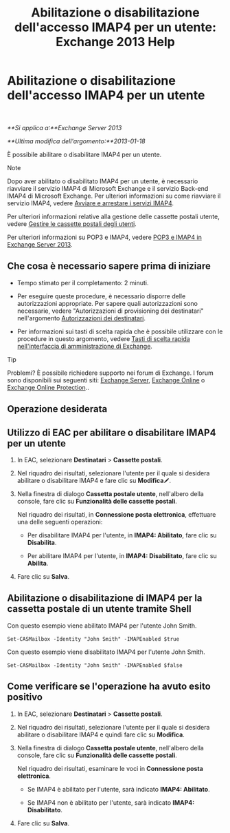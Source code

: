 ﻿---
title: "Abilitazione o disabilitazione dell'accesso IMAP4 per un utente: Exchange 2013 Help"
TOCTitle: Abilitazione o disabilitazione dell'accesso IMAP4 per un utente
ms:assetid: a685fae4-b6f1-42fe-8bdc-5f99f9617799
ms:mtpsurl: https://technet.microsoft.com/it-it/library/Bb676481(v=EXCHG.150)
ms:contentKeyID: 50481361
ms.date: 05/22/2018
mtps_version: v=EXCHG.150
ms.translationtype: MT
---

# Abilitazione o disabilitazione dell'accesso IMAP4 per un utente

 

_**Si applica a:**Exchange Server 2013_

_**Ultima modifica dell'argomento:**2013-01-18_

È possibile abilitare o disabilitare IMAP4 per un utente.


> [!NOTE]
> Dopo aver abilitato o disabilitato IMAP4 per un utente, è necessario riavviare il servizio IMAP4 di Microsoft Exchange e il servizio Back-end IMAP4 di Microsoft Exchange. Per ulteriori informazioni su come riavviare il servizio IMAP4, vedere <A href="start-and-stop-the-imap4-services-exchange-2013-help.md">Avviare e arrestare i servizi IMAP4</A>.



Per ulteriori informazioni relative alla gestione delle cassette postali utente, vedere [Gestire le cassette postali degli utenti](manage-user-mailboxes-exchange-2013-help.md).

Per ulteriori informazioni su POP3 e IMAP4, vedere [POP3 e IMAP4 in Exchange Server 2013](pop3-and-imap4-in-exchange-server-2013-exchange-2013-help.md).

## Che cosa è necessario sapere prima di iniziare

  - Tempo stimato per il completamento: 2 minuti.

  - Per eseguire queste procedure, è necessario disporre delle autorizzazioni appropriate. Per sapere quali autorizzazioni sono necessarie, vedere "Autorizzazioni di provisioning dei destinatari" nell'argomento [Autorizzazioni dei destinatari](recipients-permissions-exchange-2013-help.md).

  - Per informazioni sui tasti di scelta rapida che è possibile utilizzare con le procedure in questo argomento, vedere [Tasti di scelta rapida nell'interfaccia di amministrazione di Exchange](keyboard-shortcuts-in-the-exchange-admin-center-exchange-online-protection-help.md).


> [!TIP]
> Problemi? È possibile richiedere supporto nei forum di Exchange. I forum sono disponibili sui seguenti siti: <A href="https://go.microsoft.com/fwlink/p/?linkid=60612">Exchange Server</A>, <A href="https://go.microsoft.com/fwlink/p/?linkid=267542">Exchange Online</A> o <A href="https://go.microsoft.com/fwlink/p/?linkid=285351">Exchange Online Protection</A>..



## Operazione desiderata

## Utilizzo di EAC per abilitare o disabilitare IMAP4 per un utente

1.  In EAC, selezionare **Destinatari** \> **Cassette postali**.

2.  Nel riquadro dei risultati, selezionare l'utente per il quale si desidera abilitare o disabilitare IMAP4 e fare clic su **Modifica**![Icona Modifica](images/JJ218640.6f53ccb2-1f13-4c02-bea0-30690e6ea71d(EXCHG.150).gif "Icona Modifica").

3.  Nella finestra di dialogo **Cassetta postale utente**, nell'albero della console, fare clic su **Funzionalità delle cassette postali**.
    
    Nel riquadro dei risultati, in **Connessione posta elettronica**, effettuare una delle seguenti operazioni:
    
      - Per disabilitare IMAP4 per l'utente, in **IMAP4: Abilitato**, fare clic su **Disabilita**.
    
      - Per abilitare IMAP4 per l'utente, in **IMAP4: Disabilitato**, fare clic su **Abilita**.

4.  Fare clic su **Salva**.

## Abilitazione o disabilitazione di IMAP4 per la cassetta postale di un utente tramite Shell

Con questo esempio viene abilitato IMAP4 per l'utente John Smith.

    Set-CASMailbox -Identity "John Smith" -IMAPEnabled $true

Con questo esempio viene disabilitato IMAP4 per l'utente John Smith.

    Set-CASMailbox -Identity "John Smith" -IMAPEnabled $false

## Come verificare se l'operazione ha avuto esito positivo

1.  In EAC, selezionare **Destinatari** \> **Cassette postali**.

2.  Nel riquadro dei risultati, selezionare l'utente per il quale si desidera abilitare o disabilitare IMAP4 e quindi fare clic su **Modifica**.

3.  Nella finestra di dialogo **Cassetta postale utente**, nell'albero della console, fare clic su **Funzionalità delle cassette postali**.
    
    Nel riquadro dei risultati, esaminare le voci in **Connessione posta elettronica**.
    
      - Se IMAP4 è abilitato per l'utente, sarà indicato **IMAP4: Abilitato**.
    
      - Se IMAP4 non è abilitato per l'utente, sarà indicato **IMAP4: Disabilitato**.

4.  Fare clic su **Salva**.

